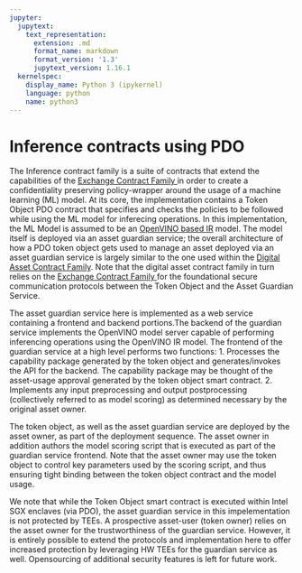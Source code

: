```yaml
---
jupyter:
  jupytext:
    text_representation:
      extension: .md
      format_name: markdown
      format_version: '1.3'
      jupytext_version: 1.16.1
  kernelspec:
    display_name: Python 3 (ipykernel)
    language: python
    name: python3
---
```


# Inference contracts using PDO #

The Inference contract family is a suite of contracts that extend the 
capabilities of the [Exchange Contract Family ](../exchange/documents/overview.ipynb) 
in order to create a confidentiality preserving policy-wrapper around the
usage of a machine learning (ML) model. At its core, the implementation
contains a Token Object PDO contract that specifies and checks the
policies to be followed while using the ML model for inferecing
operations. In this implementation, the ML Model is assumed to be an
[OpenVINO based IR](https://docs.openvino.ai/2023.2/openvino_ir.html)
model. The model itself is deployed via an asset guardian service; the
overall architecture of how a PDO token object gets used to manage an
asset deployed via an asset guardian service is largely similar to the
one used within the [Digital Asset Contract Family](https://github.com/hyperledger-labs/pdo-contracts/tree/main/digital-asset-contract). Note that the
digital asset contract family in turn relies on the
[Exchange Contract Family ](../exchange/documents/overview.ipynb)
for the foundational secure communication protocols between the Token
Object and the Asset Guardian Service.

The asset guardian service here is implemented as a web service
containing a frontend and backend portions.The backend of the guardian
service implements the OpenVINO model server capable of performing
inferencing operations using the OpenVINO IR model. The frontend of
the guardian service at a high level performs two
functions: 1. Processes the capability package generated by the token
object and generates/invokes the API for the backend. The capability
package may be thought of the asset-usage approval generated by the
token object smart contract. 2. Implements any input preprocessing and
output postprocessing (collectively referred to as model scoring) as
determined necessary by the original asset owner.

The token object, as well as the asset guardian service are deployed
by the asset owner, as part of the deployment sequence. The asset
owner in addition authors the model scoring script that is executed as
part of the guardian service frontend. Note that the asset owner may
use the token object to control key parameters used by the scoring
script, and thus ensuring tight binding between the token object
contract and the model usage.

We note that while the Token Object smart contract is executed within
Intel SGX enclaves (via PDO), the asset guardian service in this
impelementation is not protected by TEEs. A prospective asset-user
(token owner) relies on the asset owner for the trustworthiness of the
guardian service. However, it is entirely possible to extend the
protocols and implementation here to offer increased protection by
leveraging HW TEEs for the guardian service as well. Opensourcing of
additional security features is left for future work.
